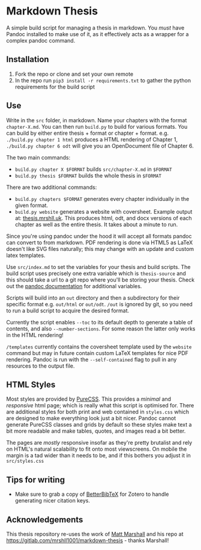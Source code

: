 # Markdown Thesis
A simple build script for managing a thesis in markdown. You *must* have Pandoc installed to make use of it, as it effectively acts as a wrapper for a complex pandoc command.

## Installation

1. Fork the repo or clone and set your own remote
2. In the repo run `pip3 install -r requirements.txt` to gather the python requirements for the build script

## Use
Write in the `src` folder, in markdown. Name your chapters with the format `chapter-X.md`. You can then run `build.py` to build for various formats. You can build by either entire thesis + format or chapter + format. e.g. `./build.py chapter 1 html` produces a HTML rendering of Chapter 1, `./build.py chapter 6 odt` will give you an OpenDocument file of Chapter 6.

The two main commands:

* `build.py chapter X $FORMAT` builds `src/chapter-X.md` in `$FORMAT`
* `build.py thesis $FORMAT` builds the whole thesis in `$FORMAT`

There are two additional commands:
  + `build.py chapters $FORMAT` generates every chapter individually in the given format.
  + `build.py website` generates a website with coversheet. Example output at: [thesis.mrshll.uk](https://thesis.mrshll.uk). This produces html, odt, and docx versions of each chapter as well as the entire thesis. It takes about a minute to run.


Since you're using pandoc under the hood it will accept all formats pandoc can convert to from markdown. PDF rendering is done via HTML5 as LaTeX doesn't like SVG files naturally; this may change with an update and custom latex templates. 

Use `src/index.md` to set the variables for your thesis and build scripts. The build script uses precisely one extra variable which is `thesis-source` and this should take a url to a git repo where you'll be storing your thesis. Check out the [pandoc documentation](https://pandoc.org/MANUAL.html) for additional variables.

Scripts will build into an `out` directory and then a subdirectory for their specific format e.g. `out/html` or `out/odt`. `/out` is ignored by git, so you need to run a build script to acquire the desired format.

Currently the script enables `--toc` to its default depth to generate a table of contents, and also `--number-sections`. For some reason the latter only works in the HTML rendering!

`/templates` currently contains the coversheet template used by the `website` command but may in future contain custom LaTeX templates for nice PDF rendering. Pandoc is run with the `--self-contained` flag to pull in any resources to the output file.

## HTML Styles
Most styles are provided by [PureCSS](https://purecss.io/). This provides a *minimal* and *responsive* html page; which is really what this script is optimised for. There are additional styles for both print and web contained in `styles.css` which are designed to make everything look just a bit nicer. Pandoc cannot generate PureCSS classes and grids by default so these styles make text a bit more readable and make tables, quotes, and images read a bit better.

The pages are *mostly* responsive insofar as they're pretty brutalist and rely on HTML's natural scalability to fit onto most viewscreens. On mobile the margin is a tad wider than it needs to be, and if this bothers you adjust it in `src/styles.css`

## Tips for writing
+ Make sure to grab a copy of [BetterBibTeX](https://retorque.re/zotero-better-bibtex/installation/) for Zotero to handle generating nicer citation keys.

## Acknowledgements
This thesis repository re-uses the work of [Matt Marshall](http://mrshll.uk/about#contact) and his repo at https://gitlab.com/mrshll1001/markdown-thesis - thanks Marshall!
